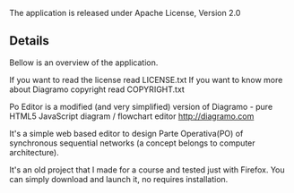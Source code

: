 The application is released under Apache License, Version 2.0

Details
---------
Bellow is an overview of the application.

If you want to read the license read LICENSE.txt
If you want to know more about Diagramo copyright read COPYRIGHT.txt


Po Editor is a modified (and very simplified) version of Diagramo - pure HTML5 
JavaScript diagram / flowchart editor http://diagramo.com

It's a simple web based editor to design Parte Operativa(PO) of synchronous 
sequential networks (a concept belongs to computer architecture). 

It's an old project that I made for a course and tested just with Firefox.
You can simply download and launch it, no requires installation. 
    
